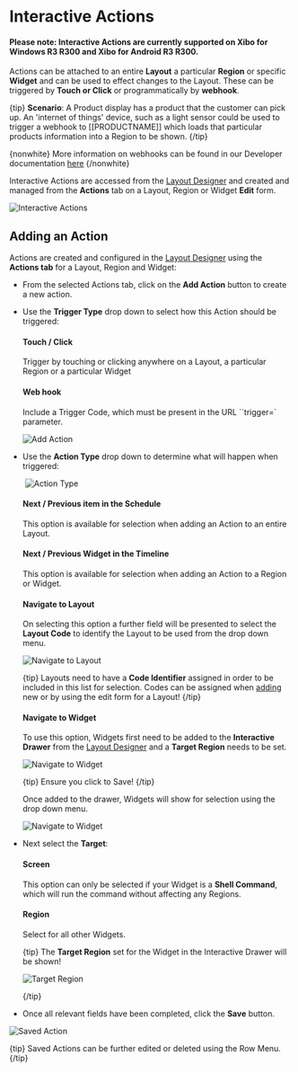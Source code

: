 <!--toc=layouts-->

# Interactive Actions

#### Please note: Interactive Actions are currently supported on Xibo for Windows R3 R300 and Xibo for Android R3 R300. 

Actions can be attached to an entire **Layout** a particular **Region** or specific **Widget** and can be used to effect changes to the Layout. These can be triggered by **Touch or Click** or programmatically by **webhook**.

{tip}
**Scenario**:
A Product display has a product that the customer can pick up. An 'internet of things' device, such as a light sensor could be used to trigger a webhook to [[PRODUCTNAME]] which loads that particular products information into a Region to be shown.
{/tip}

{nonwhite}
More information on webhooks can be found in our Developer documentation [here](https://xibo.org.uk/docs/developer/player-control/webhooks)
{/nonwhite}

Interactive Actions are accessed from the [Layout Designer](layouts_designer.html) and created and managed from the **Actions** tab on a Layout, Region or Widget **Edit** form.

![Interactive Actions](img\v3_layouts_interactive_actions.png)

## Adding an Action

Actions are created and configured in the [Layout Designer](layouts_designer.html) using the **Actions tab** for a Layout, Region and Widget:

- From the selected Actions tab, click on the **Add Action** button to create a new action.

- Use the **Trigger Type** drop down to select how this Action should be triggered: 

  #### Touch / Click

  Trigger by touching or clicking anywhere on a Layout, a particular Region or a particular Widget

  #### Web hook

  Include a Trigger Code, which must be present in the URL ``trigger=` parameter.

  ![Add Action](img\v3_layouts_add_action.png)

- Use the **Action Type** drop down to determine what will happen when triggered:

  ​	![Action Type](img\v3_layouts_action_type.png)

  #### Next / Previous item in the Schedule 

  This option is available for selection when adding an Action to an entire Layout.

  #### Next / Previous Widget in the Timeline

  This option is available for selection when adding an Action to a Region or Widget.

  #### Navigate to Layout 

  On selecting this option a further field will be presented to select the **Layout Code** to identify the Layout to be used from the drop down menu. 

  ![Navigate to Layout](img\v3_layouts_action_navigate_layout.png)

  {tip}
Layouts need to have a **Code Identifier** assigned in order to be included in this list for selection. Codes can be assigned when [adding](https://xibo.org.uk/manual/en/layouts.html#add_layout) new or by using the edit form for a Layout!
  {/tip}
  
  #### Navigate to Widget 

  To use this option, Widgets first need to be added to the **Interactive Drawer** from the [Layout Designer](layouts_designer.html) and a **Target Region** needs to be set.

  ![Navigate to Widget](img/v3_layouts_actions_navigate_widgets.png)

  {tip}
Ensure you click to Save!
  {/tip}
  
  Once added to the drawer, Widgets will show for selection using the drop down menu.

  ![Navigate to Widget](img\v3_layouts_widget_action.png)

  

- Next select the **Target**:

  #### Screen

  This option can only be selected if your Widget is a **Shell Command**, which will run the command without affecting any Regions.

  #### Region

  Select for all other Widgets. 

  {tip}
  The **Target Region** set for the Widget in the Interactive Drawer will be shown!

  ![Target Region](img/v3_layouts_target_region.png)

  {/tip}

  

- Once all relevant fields have been completed, click the **Save** button.

![Saved Action](img\v3_layouts_action_saved.png)

{tip}
Saved Actions can be further edited or deleted using the Row Menu.
{/tip}